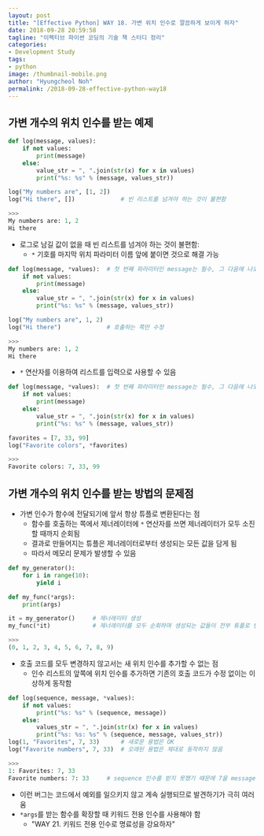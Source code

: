 ```yaml
---
layout: post
title: "[Effective Python] WAY 18. 가변 위치 인수로 깔끔하게 보이게 하자"
date: 2018-09-28 20:59:58
tagline: "이펙티브 파이썬 코딩의 기술 책 스터디 정리"
categories:
- Development Study
tags:
- python
image: /thumbnail-mobile.png
author: "Hyungcheol Noh"
permalink: /2018-09-28-effective-python-way18
---
```


## 가변 개수의 위치 인수를 받는 예제

```python
def log(message, values):
    if not values:
        print(message)
    else:
        value_str = ", ".join(str(x) for x in values)
        print("%s: %s" % (message, values_str))

log("My numbers are", [1, 2])
log("Hi there", [])             # 빈 리스트를 넘겨야 하는 것이 불편함

>>>
My numbers are: 1, 2
Hi there
```

- 로그로 남길 값이 없을 때 빈 리스트를 넘겨야 하는 것이 불편함:
    - `*` 기호를 마지막 위치 파라미터 이름 앞에 붙이면 것으로 해결 가능

```python
def log(message, *values):  # 첫 번째 파라미터인 message는 필수, 그 다음에 나오는 위치 인수는 몇 개든 선택적임
    if not values:
        print(message)
    else:
        value_str = ", ".join(str(x) for x in values)
        print("%s: %s" % (message, values_str))

log("My numbers are", 1, 2)
log("Hi there")             # 호출하는 쪽만 수정

>>>
My numbers are: 1, 2
Hi there
```

- `*` 연산자를 이용하여 리스트를 입력으로 사용할 수 있음

```python
def log(message, *values):  # 첫 번째 파라미터인 message는 필수, 그 다음에 나오는 위치 인수는 몇 개든 선택적임
    if not values:
        print(message)
    else:
        value_str = ", ".join(str(x) for x in values)
        print("%s: %s" % (message, values_str))

favorites = [7, 33, 99]
log("Favorite colors", *favorites)

>>>
Favorite colors: 7, 33, 99
```

## 가변 개수의 위치 인수를 받는 방법의 문제점
- 가변 인수가 함수에 전달되기에 앞서 항상 튜플로 변환된다는 점
    - 함수를 호출하는 쪽에서 제너레이터에 `*` 연산자를 쓰면 제너레이터가 모두 소진할 때까지 순회됨
    - 결과로 만들어지는 튜플은 제너레이터로부터 생성되는 모든 값을 담게 됨
    - 따라서 메모리 문제가 발생할 수 있음

```python
def my_generator():
    for i in range(10):
        yield i

def my_func(*args):
    print(args)

it = my_generator()     # 제너레이터 생성
my_func(*it)            # 제너레이터를 모두 순회하며 생성되는 값들이 전부 튜플로 변환: 메모리 문제 발생 가능

>>>
(0, 1, 2, 3, 4, 5, 6, 7, 8, 9)
```

- 호출 코드를 모두 변경하지 않고서는 새 위치 인수를 추가할 수 없는 점
    - 인수 리스트의 앞쪽에 위치 인수를 추가하면 기존의 호출 코드가 수정 없이는 이상하게 동작함

```python
def log(sequence, message, *values):
    if not values:
        print("%s: %s" % (sequence, message))
    else:
        values_str = ", ".join(str(x) for x in values)
        print("%s: %s: %s" % (sequence, message, values_str))
log(1, "Favorites", 7, 33)      # 새로운 용법은 OK
log("Favorite numbers", 7, 33)  # 오래된 용법은 제대로 동작하지 않음

>>>
1: Favorites: 7, 33
Favorite numbers: 7: 33     # sequence 인수를 받지 못했기 때문에 7을 message 파라미터로 사용
```

- 이런 버그는 코드에서 예외를 일으키지 않고 계속 실행되므로 발견하기가 극히 여러움
- `*args`를 받는 함수를 확장할 때 키워드 전용 인수를 사용해야 함
    - "WAY 21. 키워드 전용 인수로 명료성을 강요하자"

